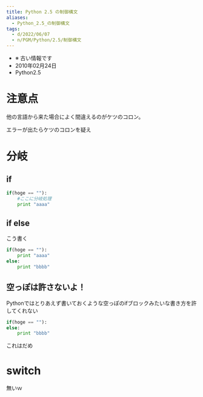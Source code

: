 ```yaml
---
title: Python 2.5 の制御構文
aliases:
  - Python_2.5_の制御構文
tags:
  - d/2022/06/07
  - n/PGM/Python/2.5/制御構文
---
```


- ※ 古い情報です
- 2010年02月24日
- Python2.5 


注意点
================================================================================
他の言語から来た場合によく間違えるのがケツのコロン。

エラーが出たらケツのコロンを疑え

分岐
================================================================================
if
--------------------------------------------------------------------------------
```python
if(hoge == ""):
    #ここに分岐処理
    print "aaaa"
```

if else
--------------------------------------------------------------------------------
こう書く

```python
if(hoge == ""):
    print "aaaa"
else:
    print "bbbb"
```


空っぽは許さないよ！
--------------------------------------------------------------------------------
Pythonではとりあえず書いておくような空っぽのifブロックみたいな書き方を許してくれない
```python
if(hoge == ""):
else:
    print "bbbb"
```

これはだめ

switch
================================================================================
無いｗ

